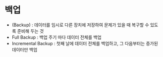 # 백업

* (Backup) : 데이터를 임시로 다른 장치에 저장하여 문제가 있을 때 복구할 수 있도록 준비해 두는 것
* Full Backup : 백업 주기 마다 데이터 전체를 백업
* Incremental Backup : 첫째 날에 데이터 전체를 백업하고, 그 다음부터는 증가된 데이터만 백업

